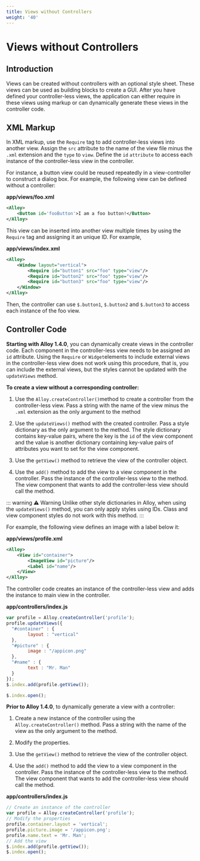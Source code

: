```yaml
---
title: Views without Controllers
weight: '40'
---
```


# Views without Controllers

## Introduction

Views can be created without controllers with an optional style sheet. These views can be used as building blocks to create a GUI. After you have defined your controller-less views, the application can either require in these views using markup or can dynamically generate these views in the controller code.

## XML Markup

In XML markup, use the `Require` tag to add controller-less views into another view. Assign the `src` attribute to the name of the view file minus the `.xml` extension and the `type` to `view`. Define the `id` `attribute` to access each instance of the controller-less view in the controller.

For instance, a button view could be reused repeatedly in a view-controller to construct a dialog box. For example, the following view can be defined without a controller:

**app/views/foo.xml**

```xml
<Alloy>
    <Button id='fooButton'>I am a foo button!</Button>
</Alloy>
```

This view can be inserted into another view multiple times by using the `Require` tag and assigning it an unique ID. For example,

**app/views/index.xml**

```xml
<Alloy>
    <Window layout="vertical">
        <Require id="button1" src="foo" type="view"/>
        <Require id="button2" src="foo" type="view"/>
        <Require id="button3" src="foo" type="view"/>
    </Window>
</Alloy>
```

Then, the controller can use `$.button1`, `$.button2` and `$.button3` to access each instance of the foo view.

## Controller Code

**Starting with Alloy 1.4.0**, you can dynamically create views in the controller code. Each component in the controller-less view needs to be assigned an `id` attribute. Using the `Require` or `Widget`elements to include external views in the controller-less view does not work using this procedure, that is, you can include the external views, but the styles cannot be updated with the `updateViews` method.

**To create a view without a corresponding controller:**

1. Use the `Alloy.createController()`method to create a controller from the controller-less view. Pass a string with the name of the view minus the `.xml` extension as the only argument to the method

2. Use the `updateViews()` method with the created controller. Pass a style dictionary as the only argument to the method. The style dictionary contains key-value pairs, where the key is the `id` of the view component and the value is another dictionary containing key-value pairs of attributes you want to set for the view component.

3. Use the `getView()` method to retrieve the view of the controller object.

4. Use the `add()` method to add the view to a view component in the controller. Pass the instance of the controller-less view to the method. The view component that wants to add the controller-less view should call the method.

::: warning ⚠️ Warning
Unlike other style dictionaries in Alloy, when using the `updateViews()` method, you can only apply styles using IDs. Class and view component styles do not work with this method.
:::

For example, the following view defines an image with a label below it:

**app/views/profile.xml**

```xml
<Alloy>
    <View id="container">
        <ImageView id="picture"/>
        <Label id="name"/>
    </View>
</Alloy>
```

The controller code creates an instance of the controller-less view and adds the instance to main view in the controller.

**app/controllers/index.js**

```javascript
var profile = Alloy.createController('profile');
profile.updateViews({
  "#container" : {
        layout : "vertical"
  },
  "#picture" : {
        image : "/appicon.png"
  },
  "#name" : {
        text : "Mr. Man"
  }
});
$.index.add(profile.getView());

$.index.open();
```

**Prior to Alloy 1.4.0**, to dynamically generate a view with a controller:

1. Create a new instance of the controller using the `Alloy.createController()` method. Pass a string with the name of the view as the only argument to the method.

2. Modify the properties.

3. Use the `getView()` method to retrieve the view of the controller object.

4. Use the `add()` method to add the view to a view component in the controller. Pass the instance of the controller-less view to the method. The view component that wants to add the controller-less view should call the method.

**app/controllers/index.js**

```javascript
// Create an instance of the controller
var profile = Alloy.createController('profile');
// Modify the properties
profile.container.layout = 'vertical';
profile.picture.image = '/appicon.png';
profile.name.text = 'Mr. Man';
// Add the view
$.index.add(profile.getView());
$.index.open();
```
